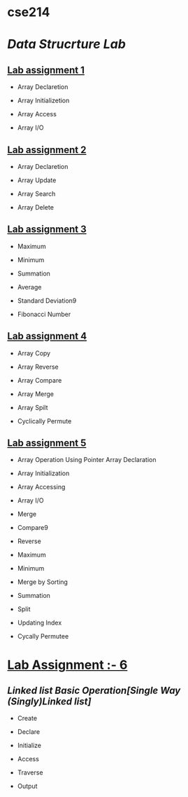 # cse214
# *Data Strucrture Lab*

## [Lab assignment 1](https://github.com/1834902579/cse214/tree/master/lab1)

* Array Declaretion

* Array Initializetion

* Array Access

* Array I/O

## [Lab assignment 2](https://github.com/1834902579/cse214/tree/master/lab2)
* Array Declaretion

* Array Update

* Array Search

* Array Delete

## [Lab assignment 3](https://github.com/1834902579/cse214/tree/master/lab3)
* Maximum

* Minimum

* Summation

* Average

* Standard Deviation9

* Fibonacci Number

## [Lab assignment 4](https://github.com/1834902579/cse214/tree/master/lab4)
* Array Copy

* Array Reverse

* Array Compare

* Array Merge

* Array Spilt

* Cyclically Permute

## [Lab assignment 5](https://github.com/1834902579/cse214/tree/master/lab5)
* Array Operation Using Pointer Array Declaration

* Array Initialization

* Array Accessing

* Array I/O

* Merge

* Compare9

* Reverse

* Maximum

* Minimum

* Merge by Sorting

* Summation

* Split

* Updating Index

* Cycally Permutee

# [Lab Assignment :- 6](https://github.com/1834902579/cse214/tree/master/lab6)

## *Linked list Basic Operation[Single Way (Singly)Linked list]*

* Create

* Declare

* Initialize

* Access

* Traverse

* Output











